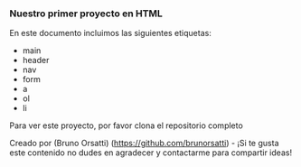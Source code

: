 ### Nuestro primer proyecto en HTML

En este documento incluimos las siguientes etiquetas:

- main
- header
- nav
- form
- a
- ol
- li

Para ver este proyecto, por favor clona el repositorio completo

Creado por (Bruno Orsatti) (https://github.com/brunorsatti) - ¡Si te gusta este contenido no dudes en agradecer y contactarme para compartir ideas!
